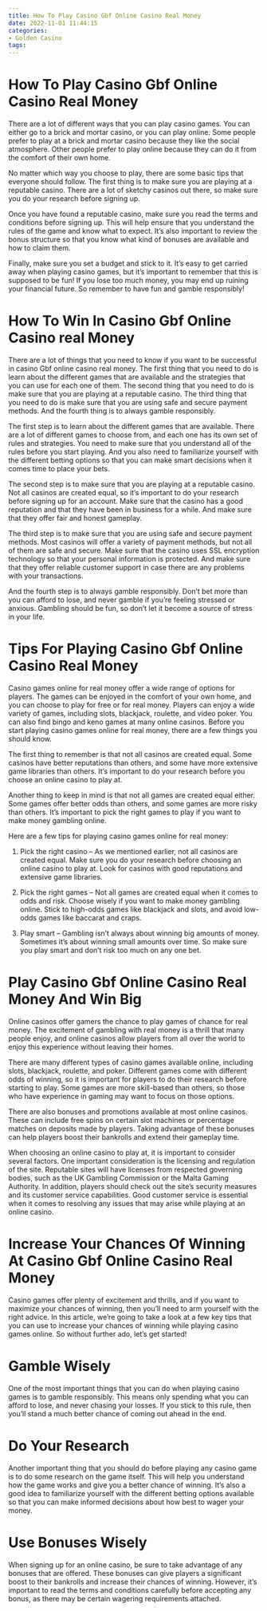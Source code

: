 ```yaml
---
title: How To Play Casino Gbf Online Casino Real Money 
date: 2022-11-01 11:44:15
categories:
- Golden Casino
tags:
---
```



#  How To Play Casino Gbf Online Casino Real Money 

There are a lot of different ways that you can play casino games. You can either go to a brick and mortar casino, or you can play online. Some people prefer to play at a brick and mortar casino because they like the social atmosphere. Other people prefer to play online because they can do it from the comfort of their own home.

No matter which way you choose to play, there are some basic tips that everyone should follow. The first thing is to make sure you are playing at a reputable casino. There are a lot of sketchy casinos out there, so make sure you do your research before signing up.

Once you have found a reputable casino, make sure you read the terms and conditions before signing up. This will help ensure that you understand the rules of the game and know what to expect. It’s also important to review the bonus structure so that you know what kind of bonuses are available and how to claim them.

Finally, make sure you set a budget and stick to it. It’s easy to get carried away when playing casino games, but it’s important to remember that this is supposed to be fun! If you lose too much money, you may end up ruining your financial future. So remember to have fun and gamble responsibly!

#  How To Win In Casino Gbf Online Casino real Money 

There are a lot of things that you need to know if you want to be successful in casino Gbf online casino real money. The first thing that you need to do is learn about the different games that are available and the strategies that you can use for each one of them. The second thing that you need to do is make sure that you are playing at a reputable casino. The third thing that you need to do is make sure that you are using safe and secure payment methods. And the fourth thing is to always gamble responsibly.

The first step is to learn about the different games that are available. There are a lot of different games to choose from, and each one has its own set of rules and strategies. You need to make sure that you understand all of the rules before you start playing. And you also need to familiarize yourself with the different betting options so that you can make smart decisions when it comes time to place your bets.

The second step is to make sure that you are playing at a reputable casino. Not all casinos are created equal, so it’s important to do your research before signing up for an account. Make sure that the casino has a good reputation and that they have been in business for a while. And make sure that they offer fair and honest gameplay.

The third step is to make sure that you are using safe and secure payment methods. Most casinos will offer a variety of payment methods, but not all of them are safe and secure. Make sure that the casino uses SSL encryption technology so that your personal information is protected. And make sure that they offer reliable customer support in case there are any problems with your transactions.

And the fourth step is to always gamble responsibly. Don’t bet more than you can afford to lose, and never gamble if you’re feeling stressed or anxious. Gambling should be fun, so don’t let it become a source of stress in your life.

#  Tips For Playing Casino Gbf Online Casino Real Money 

Casino games online for real money offer a wide range of options for players. The games can be enjoyed in the comfort of your own home, and you can choose to play for free or for real money. Players can enjoy a wide variety of games, including slots, blackjack, roulette, and video poker. You can also find bingo and keno games at many online casinos. Before you start playing casino games online for real money, there are a few things you should know.

The first thing to remember is that not all casinos are created equal. Some casinos have better reputations than others, and some have more extensive game libraries than others. It’s important to do your research before you choose an online casino to play at.

Another thing to keep in mind is that not all games are created equal either. Some games offer better odds than others, and some games are more risky than others. It’s important to pick the right games to play if you want to make money gambling online.

Here are a few tips for playing casino games online for real money:

1) Pick the right casino – As we mentioned earlier, not all casinos are created equal. Make sure you do your research before choosing an online casino to play at. Look for casinos with good reputations and extensive game libraries.

2) Pick the right games – Not all games are created equal when it comes to odds and risk. Choose wisely if you want to make money gambling online. Stick to high-odds games like blackjack and slots, and avoid low-odds games like baccarat and craps.

3) Play smart – Gambling isn’t always about winning big amounts of money. Sometimes it’s about winning small amounts over time. So make sure you play smart and don’t risk too much on any one bet.

#  Play Casino Gbf Online Casino Real Money And Win Big 

Online casinos offer gamers the chance to play games of chance for real money. The excitement of gambling with real money is a thrill that many people enjoy, and online casinos allow players from all over the world to enjoy this experience without leaving their homes.

There are many different types of casino games available online, including slots, blackjack, roulette, and poker. Different games come with different odds of winning, so it is important for players to do their research before starting to play. Some games are more skill-based than others, so those who have experience in gaming may want to focus on those options.

There are also bonuses and promotions available at most online casinos. These can include free spins on certain slot machines or percentage matches on deposits made by players. Taking advantage of these bonuses can help players boost their bankrolls and extend their gameplay time.

When choosing an online casino to play at, it is important to consider several factors. One important consideration is the licensing and regulation of the site. Reputable sites will have licenses from respected governing bodies, such as the UK Gambling Commission or the Malta Gaming Authority. In addition, players should check out the site’s security measures and its customer service capabilities. Good customer service is essential when it comes to resolving any issues that may arise while playing at an online casino.

#  Increase Your Chances Of Winning At Casino Gbf Online Casino Real Money

Casino games offer plenty of excitement and thrills, and if you want to maximize your chances of winning, then you’ll need to arm yourself with the right advice. In this article, we’re going to take a look at a few key tips that you can use to increase your chances of winning while playing casino games online. So without further ado, let’s get started!

# Gamble Wisely

One of the most important things that you can do when playing casino games is to gamble responsibly. This means only spending what you can afford to lose, and never chasing your losses. If you stick to this rule, then you’ll stand a much better chance of coming out ahead in the end.

# Do Your Research

Another important thing that you should do before playing any casino game is to do some research on the game itself. This will help you understand how the game works and give you a better chance of winning. It’s also a good idea to familiarize yourself with the different betting options available so that you can make informed decisions about how best to wager your money.

# Use Bonuses Wisely

When signing up for an online casino, be sure to take advantage of any bonuses that are offered. These bonuses can give players a significant boost to their bankrolls and increase their chances of winning. However, it’s important to read the terms and conditions carefully before accepting any bonus, as there may be certain wagering requirements attached.